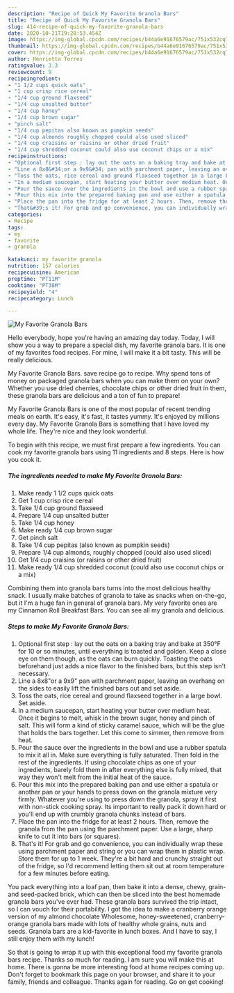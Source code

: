 ```yaml
---
description: "Recipe of Quick My Favorite Granola Bars"
title: "Recipe of Quick My Favorite Granola Bars"
slug: 414-recipe-of-quick-my-favorite-granola-bars
date: 2020-10-21T19:28:53.454Z
image: https://img-global.cpcdn.com/recipes/b44a6e91676579ac/751x532cq70/my-favorite-granola-bars-recipe-main-photo.jpg
thumbnail: https://img-global.cpcdn.com/recipes/b44a6e91676579ac/751x532cq70/my-favorite-granola-bars-recipe-main-photo.jpg
cover: https://img-global.cpcdn.com/recipes/b44a6e91676579ac/751x532cq70/my-favorite-granola-bars-recipe-main-photo.jpg
author: Henrietta Torres
ratingvalue: 3.3
reviewcount: 9
recipeingredient:
- "1 1/2 cups quick oats"
- "1 cup crisp rice cereal"
- "1/4 cup ground flaxseed"
- "1/4 cup unsalted butter"
- "1/4 cup honey"
- "1/4 cup brown sugar"
- "pinch salt"
- "1/4 cup pepitas also known as pumpkin seeds"
- "1/4 cup almonds roughly chopped could also used sliced"
- "1/4 cup craisins or raisins or other dried fruit"
- "1/4 cup shredded coconut could also use coconut chips or a mix"
recipeinstructions:
- "Optional first step : lay out the oats on a baking tray and bake at 350°F for 10 or so minutes, until everything is toasted and golden. Keep a close eye on them though, as the oats can burn quickly. Toasting the oats beforehand just adds a nice flavor to the finished bars, but this step isn&#39;t necessary."
- "Line a 8x8&#34;or a 9x9&#34; pan with parchment paper, leaving an overhang on the sides to easily lift the finished bars out and set aside."
- "Toss the oats, rice cereal and ground flaxseed together in a large bowl. Set aside."
- "In a medium saucepan, start heating your butter over medium heat. Once it begins to melt, whisk in the brown sugar, honey and pinch of salt. This will form a kind of sticky caramel sauce, which will be the glue that holds the bars together. Let this come to simmer, then remove from heat."
- "Pour the sauce over the ingredients in the bowl and use a rubber spatula to mix it all in. Make sure everything is fully saturated. Then fold in the rest of the ingredients. If using chocolate chips as one of your ingredients, barely fold them in after everything else is fully mixed, that way they won&#39;t melt from the initial heat of the sauce."
- "Pour this mix into the prepared baking pan and use either a spatula or another pan or your hands to press down on the granola mixture very firmly. Whatever you&#39;re using to press down the granola, spray it first with non-stick cooking spray. Its important to really pack it down hard or you&#39;ll end up with crumbly granola chunks instead of bars."
- "Place the pan into the fridge for at least 2 hours. Then, remove the granola from the pan using the parchment paper. Use a large, sharp knife to cut it into bars (or squares)."
- "That&#39;s it! For grab and go convenience, you can individually wrap these using parchment paper and string or you can wrap them in plastic wrap. Store them for up to 1 week. They&#39;re a bit hard and crunchy straight out of the fridge, so I&#39;d recommend letting them sit out at room temperature for a few minutes before eating."
categories:
- Recipe
tags:
- my
- favorite
- granola

katakunci: my favorite granola 
nutrition: 157 calories
recipecuisine: American
preptime: "PT11M"
cooktime: "PT38M"
recipeyield: "4"
recipecategory: Lunch

---
```



![My Favorite Granola Bars](https://img-global.cpcdn.com/recipes/b44a6e91676579ac/751x532cq70/my-favorite-granola-bars-recipe-main-photo.jpg)

Hello everybody, hope you're having an amazing day today. Today, I will show you a way to prepare a special dish, my favorite granola bars. It is one of my favorites food recipes. For mine, I will make it a bit tasty. This will be really delicious.

My Favorite Granola Bars. save recipe go to recipe. Why spend tons of money on packaged granola bars when you can make them on your own? Whether you use dried cherries, chocolate chips or other dried fruit in them, these granola bars are delicious and a ton of fun to prepare!

My Favorite Granola Bars is one of the most popular of recent trending meals on earth. It's easy, it's fast, it tastes yummy. It's enjoyed by millions every day. My Favorite Granola Bars is something that I have loved my whole life. They're nice and they look wonderful.


To begin with this recipe, we must first prepare a few ingredients. You can cook my favorite granola bars using 11 ingredients and 8 steps. Here is how you cook it.

<!--inarticleads1-->

##### The ingredients needed to make My Favorite Granola Bars:

1. Make ready 1 1/2 cups quick oats
1. Get 1 cup crisp rice cereal
1. Take 1/4 cup ground flaxseed
1. Prepare 1/4 cup unsalted butter
1. Take 1/4 cup honey
1. Make ready 1/4 cup brown sugar
1. Get pinch salt
1. Take 1/4 cup pepitas (also known as pumpkin seeds)
1. Prepare 1/4 cup almonds, roughly chopped (could also used sliced)
1. Get 1/4 cup craisins (or raisins or other dried fruit)
1. Make ready 1/4 cup shredded coconut (could also use coconut chips or a mix)


Combining them into granola bars turns into the most delicious healthy snack. I usually make batches of granola to take as snacks when on-the-go, but it I&#39;m a huge fan in general of granola bars. My very favorite ones are my Cinnamon Roll Breakfast Bars. You can see all my granola and delicious. 

<!--inarticleads2-->

##### Steps to make My Favorite Granola Bars:

1. Optional first step : lay out the oats on a baking tray and bake at 350°F for 10 or so minutes, until everything is toasted and golden. Keep a close eye on them though, as the oats can burn quickly. Toasting the oats beforehand just adds a nice flavor to the finished bars, but this step isn&#39;t necessary.
1. Line a 8x8&#34;or a 9x9&#34; pan with parchment paper, leaving an overhang on the sides to easily lift the finished bars out and set aside.
1. Toss the oats, rice cereal and ground flaxseed together in a large bowl. Set aside.
1. In a medium saucepan, start heating your butter over medium heat. Once it begins to melt, whisk in the brown sugar, honey and pinch of salt. This will form a kind of sticky caramel sauce, which will be the glue that holds the bars together. Let this come to simmer, then remove from heat.
1. Pour the sauce over the ingredients in the bowl and use a rubber spatula to mix it all in. Make sure everything is fully saturated. Then fold in the rest of the ingredients. If using chocolate chips as one of your ingredients, barely fold them in after everything else is fully mixed, that way they won&#39;t melt from the initial heat of the sauce.
1. Pour this mix into the prepared baking pan and use either a spatula or another pan or your hands to press down on the granola mixture very firmly. Whatever you&#39;re using to press down the granola, spray it first with non-stick cooking spray. Its important to really pack it down hard or you&#39;ll end up with crumbly granola chunks instead of bars.
1. Place the pan into the fridge for at least 2 hours. Then, remove the granola from the pan using the parchment paper. Use a large, sharp knife to cut it into bars (or squares).
1. That&#39;s it! For grab and go convenience, you can individually wrap these using parchment paper and string or you can wrap them in plastic wrap. Store them for up to 1 week. They&#39;re a bit hard and crunchy straight out of the fridge, so I&#39;d recommend letting them sit out at room temperature for a few minutes before eating.


You pack everything into a loaf pan, then bake it into a dense, chewy, grain-and seed-packed brick, which can then be sliced into the best homemade granola bars you&#39;ve ever had. These granola bars survived the trip intact, so I can vouch for their portability. I got the idea to make a cranberry orange version of my almond chocolate Wholesome, honey-sweetened, cranberry-orange granola bars made with lots of healthy whole grains, nuts and seeds. Granola bars are a kid-favorite in lunch boxes. And I have to say, I still enjoy them with my lunch! 

So that is going to wrap it up with this exceptional food my favorite granola bars recipe. Thanks so much for reading. I am sure you will make this at home. There is gonna be more interesting food at home recipes coming up. Don't forget to bookmark this page on your browser, and share it to your family, friends and colleague. Thanks again for reading. Go on get cooking!
